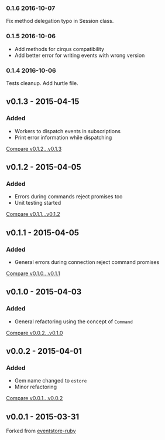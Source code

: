 ### 0.1.6 2016-10-07
Fix method delegation typo in Session class.


### 0.1.5 2016-10-06
* Add methods for cirqus compatibility
* Add better error for writing events with wrong version


### 0.1.4 2016-10-06
Tests cleanup. Add hurtle file.


## v0.1.3 - 2015-04-15
### Added
* Workers to dispatch events in subscriptions
* Print error information while dispatching

[Compare v0.1.2...v0.1.3](https://github.com/eventstore-rb/estore/compare/v0.1.2...v0.1.3)

## v0.1.2 - 2015-04-05
### Added
* Errors during commands reject promises too
* Unit testing started

[Compare v0.1.1...v0.1.2](https://github.com/eventstore-rb/estore/compare/v0.1.1...v0.1.2)

## v0.1.1 - 2015-04-05
### Added
* General errors during connection reject command promises

[Compare v0.1.0...v0.1.1](https://github.com/eventstore-rb/estore/compare/v0.1.0...v0.1.1)

## v0.1.0 - 2015-04-03
### Added
* General refactoring using the concept of `Command`

[Compare v0.0.2...v0.1.0](https://github.com/eventstore-rb/estore/compare/v0.0.2...v0.1.0)

## v0.0.2 - 2015-04-01
### Added
* Gem name changed to `estore`
* Minor refactoring

[Compare v0.0.1...v0.0.2](https://github.com/eventstore-rb/estore/compare/v0.0.1...v0.0.2)

## v0.0.1 - 2015-03-31
Forked from [eventstore-ruby](https://github.com/mathieuravaux/eventstore-ruby)
